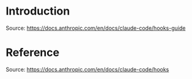 # Introduction

Source: https://docs.anthropic.com/en/docs/claude-code/hooks-guide

# Reference

Source: https://docs.anthropic.com/en/docs/claude-code/hooks
